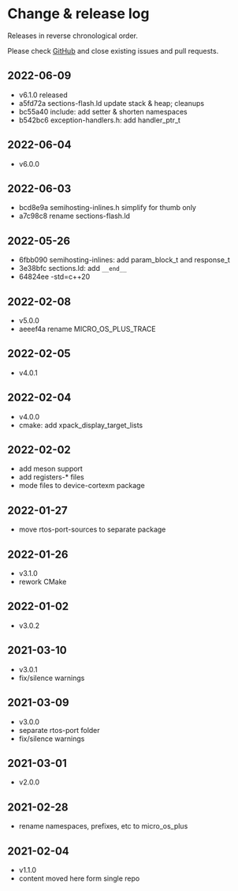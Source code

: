 # Change & release log

Releases in reverse chronological order.

Please check
[GitHub](https://github.com/micro-os-plus/architecture-cortexm-xpack/issues/)
and close existing issues and pull requests.

## 2022-06-09

* v6.1.0 released
* a5fd72a sections-flash.ld update stack & heap; cleanups
* bc55a40 include: add setter & shorten namespaces
* b542bc6 exception-handlers.h: add handler_ptr_t

## 2022-06-04

* v6.0.0

## 2022-06-03

* bcd8e9a semihosting-inlines.h simplify for thumb only
* a7c98c8 rename sections-flash.ld

## 2022-05-26

* 6fbb090 semihosting-inlines: add param_block_t and response_t
* 3e38bfc sections.ld: add `__end__`
* 64824ee -std=c++20

## 2022-02-08

* v5.0.0
* aeeef4a rename MICRO_OS_PLUS_TRACE

## 2022-02-05

* v4.0.1

## 2022-02-04

* v4.0.0
* cmake: add xpack_display_target_lists

## 2022-02-02

* add meson support
* add registers-* files
* mode files to device-cortexm package

## 2022-01-27

* move rtos-port-sources to separate package

## 2022-01-26

* v3.1.0
* rework CMake

## 2022-01-02

* v3.0.2

## 2021-03-10

* v3.0.1
* fix/silence warnings

## 2021-03-09

* v3.0.0
* separate rtos-port folder
* fix/silence warnings

## 2021-03-01

* v2.0.0

## 2021-02-28

* rename namespaces, prefixes, etc to micro_os_plus

## 2021-02-04

* v1.1.0
* content moved here form single repo
